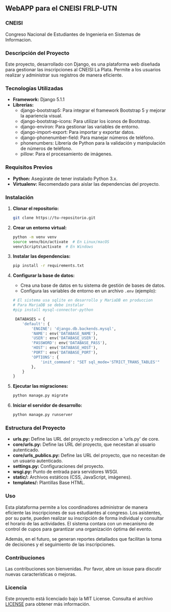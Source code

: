 ## WebAPP para el CNEISI FRLP-UTN

### CNEISI

Congreso Nacional de Estudiantes de Ingenieria en Sistemas de Informacion.

### Descripción del Proyecto

Este proyecto, desarrollado con Django, es una plataforma web diseñada para gestionar las inscripciones al CNEISI La Plata. Permite a los usuarios realizar y administrar sus registros de manera eficiente.

### Tecnologías Utilizadas

* **Framework:** Django 5.1.1
* **Librerías:**
  * django-bootstrap5: Para integrar el framework Bootstrap 5 y mejorar la apariencia visual.
  * django-bootstrap-icons: Para utilizar los iconos de Bootstrap.
  * django-environ: Para gestionar las variables de entorno.
  * django-import-export: Para importar y exportar datos.
  * django-phonenumber-field: Para manejar números de teléfono.
  * phonenumbers: Librería de Python para la validación y manipulación de números de teléfono.
  * pillow: Para el procesamiento de imágenes.

### Requisitos Previos

* **Python:** Asegúrate de tener instalado Python 3.x.
* **Virtualenv:** Recomendado para aislar las dependencias del proyecto.

### Instalación

1. **Clonar el repositorio:**

   ```bash
   git clone https://tu-repositorio.git
   ```

2. **Crear un entorno virtual:**

   ```bash
   python -m venv venv
   source venv/bin/activate  # En Linux/macOS
   venv\Scripts\activate  # En Windows
   ```

3. **Instalar las dependencias:**

   ```bash
   pip install -r requirements.txt
   ```

4. **Configurar la base de datos:**
   * Crea una base de datos en tu sistema de gestión de bases de datos.
   * Configura las variables de entorno en un archivo `.env` (ejemplo):

    ```python
    # El sistema usa sqlite en desarrollo y MariaDB en produccion
    # Para MariaDB se debe instalar
    #pip install mysql-connector-python

     DATABASES = {
        'default': {
            'ENGINE': 'django.db.backends.mysql',
            'NAME': env('DATABASE_NAME'),
            'USER': env('DATABASE_USER'),
            'PASSWORD': env('DATABASE_PASS'),
            'HOST': env('DATABASE_HOST'),
            'PORT': env('DATABASE_PORT'),
            'OPTIONS': {
                'init_command': "SET sql_mode='STRICT_TRANS_TABLES'"
            },
        }
    }
    ```

5. **Ejecutar las migraciones:**

   ```bash
   python manage.py migrate
   ```

6. **Iniciar el servidor de desarrollo:**

   ```bash
   python manage.py runserver
   ```

### Estructura del Proyecto

* **urls.py:** Define las URL del proyecto y redireccion a 'urls.py' de core.
* **core/urls.py:** Define las URL del proyecto, que necesitan al usuario autenticado.
* **core/urls_publics.py:** Define las URL del proyecto, que no necesitan de un usuario autenticado.
* **settings.py:** Configuraciones del proyecto.
* **wsgi.py:** Punto de entrada para servidores WSGI.
* **static/:** Archivos estáticos (CSS, JavaScript, imágenes).
* **templates/:** Plantillas Base HTML.

### Uso

Esta plataforma permite a los coordinadores administrar de manera eficiente las inscripciones de sus estudiantes al congreso. Los asistentes, por su parte, pueden realizar su inscripción de forma individual y consultar el horario de las actividades. El sistema contara con un mecanismo de control de cupos para garantizar una organización óptima del evento.

Además, en el futuro, se generan reportes detallados que facilitan la toma de decisiones y el seguimiento de las inscripciones.

### Contribuciones

Las contribuciones son bienvenidas. Por favor, abre un issue para discutir nuevas características o mejoras.

### Licencia

Este proyecto está licenciado bajo la MIT License. Consulta el archivo [LICENSE](LICENSE) para obtener más información.

